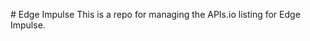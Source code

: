 #   E d g e   I m p u l s e 
 T h i s   i s   a   r e p o   f o r   m a n a g i n g   t h e   A P I s . i o   l i s t i n g   f o r   E d g e   I m p u l s e . 